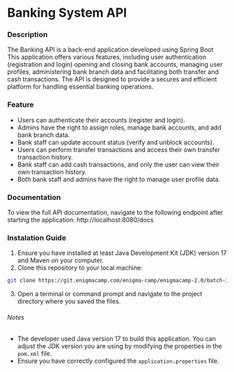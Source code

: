 # Banking System API

### Description

The Banking API is a back-end application developed using Spring Boot
This application offers various features, including user authentication (registration and login)
opening and closing bank accounts, managing user profiles, administering bank branch data
and facilitating both transfer and cash transactions. The API is designed to provide a secures
and efficient platform for handling essential banking operations.

### Feature

- Users can authenticate their accounts (register and login).
- Admins have the right to assign roles, manage bank accounts, and add bank branch data.
- Bank staff can update account status (verify and unblock accounts).
- Users can perform transfer transactions and access their own transfer transaction history.
- Bank staff can add cash transactions, and only the user can view their own transaction history.
- Both bank staff and admins have the right to manage user profile data.

### Documentation

To view the full API documentation, navigate to the following endpoint after starting the 
application: http://localhost:8080/docs



### Instalation Guide

1. Ensure you have installed at least Java Development Kit (JDK) version 17 and Maven on your computer.
2. Clone this repository to your local machine:
``` bash
git clone https://git.enigmacamp.com/enigma-camp/enigmacamp-2.0/batch-31-java/timfinalproject1/challenge-booking-room.git
```
3. Open a terminal or command prompt and navigate to the project directory where you saved the files.

###### Notes

- The developer used Java version 17 to build this application.
  You can adjust the JDK version you are using by modifying the properties in the `pom.xml` file.
- Ensure you have correctly configured the `application.properties` file.
